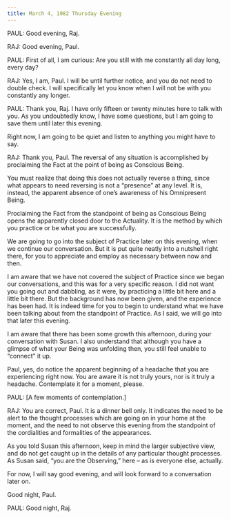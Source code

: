 ```yaml
---
title: March 4, 1982 Thursday Evening 
---
```


PAUL: Good evening, Raj.

RAJ: Good evening, Paul.

PAUL: First of all, I am curious: Are you still with me constantly all day
long, every day?

RAJ: Yes, I am, Paul. I will be until further notice, and you do not need to
double check. I will specifically let you know when I will not be with you
constantly any longer.

PAUL: Thank you, Raj. I have only fifteen or twenty minutes here to talk with
you. As you undoubtedly know, I have some questions, but I am going to save
them until later this evening.

Right now, I am going to be quiet and listen to anything you might have to say.

RAJ: Thank you, Paul. The reversal of any situation is accomplished by
proclaiming the Fact at the point of being as Conscious Being.

You must realize that doing this does not actually reverse a thing, since what
appears to need reversing is not a “presence” at any level. It is, instead, the
apparent absence of one’s awareness of his Omnipresent Being.

Proclaiming the Fact from the standpoint of being as Conscious Being opens the
apparently closed door to the Actuality. It is the method by which you practice
or be what you are successfully.

We are going to go into the subject of Practice later on this evening, when we
continue our conversation. But it is put quite neatly into a nutshell right
there, for you to appreciate and employ as necessary between now and then.

I am aware that we have not covered the subject of Practice since we began our
conversations, and this was for a very specific reason. I did not want you
going out and dabbling, as it were, by practicing a little bit here and a
little bit there. But the background has now been given, and the experience has
been had. It is indeed time for you to begin to understand what we have been
talking about from the standpoint of Practice. As I said, we will go into that
later this evening.

I am aware that there has been some growth this afternoon, during your
conversation with Susan. I also understand that although you have a glimpse of
what your Being was unfolding then, you still feel unable to “connect” it up.

Paul, yes, do notice the apparent beginning of a headache that you are
experiencing right now. You are aware it is not truly yours, nor is it truly a
headache. Contemplate it for a moment, please.

PAUL: [A few moments of contemplation.]

RAJ: You are correct, Paul. It is a dinner bell only. It indicates the need to
be alert to the thought processes which are going on in your home at the
moment, and the need to not observe this evening from the standpoint of the
cordialities and formalities of the appearances.

As you told Susan this afternoon, keep in mind the larger subjective view, and
do not get caught up in the details of any particular thought processes. As
Susan said, “you are the Observing,” here – as is everyone else, actually.

For now, I will say good evening, and will look forward to a conversation later
on.

Good night, Paul.

PAUL: Good night, Raj.


